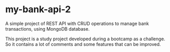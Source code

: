 # my-bank-api-2
A simple project of REST API with CRUD operations to manage bank transactions, using MongoDB database.

This project is a study project developed during a bootcamp as a challenge. So it contains a lot of comments and some features that can be improved.
